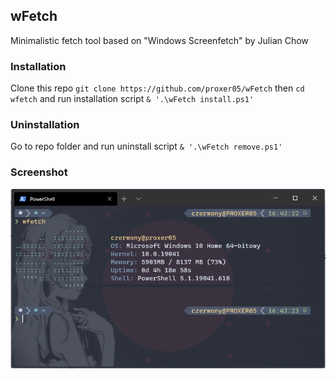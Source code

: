 ## wFetch
Minimalistic fetch tool based on "Windows Screenfetch" by Julian Chow

### Installation

Clone this repo `git clone https://github.com/proxer05/wFetch` then `cd wfetch` and run installation script `& '.\wFetch install.ps1'`

### Uninstallation

Go to repo folder and run uninstall script `& '.\wFetch remove.ps1'`

### Screenshot

![alt text](https://github.com/proxer05/wFetch/blob/main/wfetch.png)
